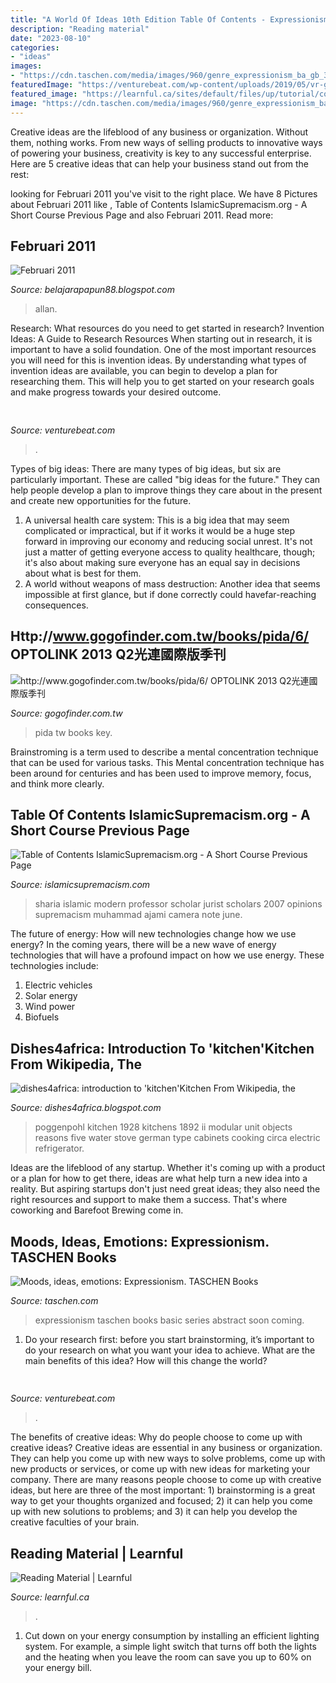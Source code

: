 ```yaml
---
title: "A World Of Ideas 10th Edition Table Of Contents - Expressionism Taschen Books Basic Series Abstract Soon Coming"
description: "Reading material"
date: "2023-08-10"
categories:
- "ideas"
images:
- "https://cdn.taschen.com/media/images/960/genre_expressionism_ba_gb_3d_49235_1510051636_id_980648.png"
featuredImage: "https://venturebeat.com/wp-content/uploads/2019/05/vr-gaze-tracking.png"
featured_image: "https://learnful.ca/sites/default/files/up/tutorial/cover-image/2020-07/women.jpg"
image: "https://cdn.taschen.com/media/images/960/genre_expressionism_ba_gb_3d_49235_1510051636_id_980648.png"
---
```



Creative ideas are the lifeblood of any business or organization. Without them, nothing works. From new ways of selling products to innovative ways of powering your business, creativity is key to any successful enterprise. Here are 5 creative ideas that can help your business stand out from the rest:

	

		
looking for Februari 2011 you've visit to the right place. We have 8 Pictures about Februari 2011 like , Table of Contents IslamicSupremacism.org - A Short Course Previous Page and also Februari 2011. Read more:
		
    
## Februari 2011

<img loading=lazy src="https://2.bp.blogspot.com/-FUBL8zIKXj4/TWgnAJav5II/AAAAAAAABN0/XZdihyABmRA/s1600/cgfdf.JPG" onerror="this.onerror=null;this.src='https://tse3.mm.bing.net/th?id=OIP.MbvEu8IDSFJ7ujF3FAm-6AAAAA&amp;pid=15.1';" alt="Februari 2011">

_Source: belajarapapun88.blogspot.com_

>allan. 

	

Research: What resources do you need to get started in research?
Invention Ideas: A Guide to Research Resources
When starting out in research, it is important to have a solid foundation. One of the most important resources you will need for this is invention ideas. By understanding what types of invention ideas are available, you can begin to develop a plan for researching them. This will help you to get started on your research goals and make progress towards your desired outcome.

    
## 

<img loading=lazy src="https://venturebeat.com/wp-content/uploads/2018/12/DfGtlDKW0AALxnR.jpg?w=800" onerror="this.onerror=null;this.src='https://tse2.mm.bing.net/th?id=OIP.q-8bGSNNa3u3IKVIYiDrvAHaE8&amp;pid=15.1';" alt="">

_Source: venturebeat.com_

>. 

	

Types of big ideas:
There are many types of big ideas, but six are particularly important. These are called "big ideas for the future." They can help people develop a plan to improve things they care about in the present and create new opportunities for the future.
1. A universal health care system: This is a big idea that may seem complicated or impractical, but if it works it would be a huge step forward in improving our economy and reducing social unrest. It's not just a matter of getting everyone access to quality healthcare, though; it's also about making sure everyone has an equal say in decisions about what is best for them.
2. A world without weapons of mass destruction: Another idea that seems impossible at first glance, but if done correctly could havefar-reaching consequences.

    
## Http://www.gogofinder.com.tw/books/pida/6/ OPTOLINK 2013 Q2光連國際版季刊

<img loading=lazy src="http://www.gogofinder.com.tw/books/pida/6/s/1372218172irmj7ADf.jpg" onerror="this.onerror=null;this.src='https://tse4.mm.bing.net/th?id=OIP.z7-EeeQ_J0bsWZInD5bBvQHaKf&amp;pid=15.1';" alt="http://www.gogofinder.com.tw/books/pida/6/ OPTOLINK 2013 Q2光連國際版季刊">

_Source: gogofinder.com.tw_

>pida tw books key. 

	

Brainstroming is a term used to describe a mental concentration technique that can be used for various tasks. This Mental concentration technique has been around for centuries and has been used to improve memory, focus, and think more clearly.

    
## Table Of Contents IslamicSupremacism.org - A Short Course Previous Page

<img loading=lazy src="http://islamicsupremacism.com/47_Modern_Jurists_%26_Sharia_Scholars_Opinions_on_IS%26J_files/Majid_Khadduri.jpg" onerror="this.onerror=null;this.src='https://tse3.mm.bing.net/th?id=OIP.HcmrK7ZgglJd9K2ZkDUEXQHaJc&amp;pid=15.1';" alt="Table of Contents IslamicSupremacism.org - A Short Course Previous Page">

_Source: islamicsupremacism.com_

>sharia islamic modern professor scholar jurist scholars 2007 opinions supremacism muhammad ajami camera note june. 

	

The future of energy: How will new technologies change how we use energy?
In the coming years, there will be a new wave of energy technologies that will have a profound impact on how we use energy. These technologies include: 
1. Electric vehicles
2. Solar energy
3. Wind power
4. Biofuels

    
## Dishes4africa: Introduction To &#039;kitchen&#039;Kitchen From Wikipedia, The

<img loading=lazy src="https://lh6.googleusercontent.com/proxy/KxcRFGiqKMi3Uzzc_tGheiZS_uqLdRa4L7-PoSd0e9ESkB038y6JYNwwR8wdPs5lyrMXZMOJwch_hpNhp7uJVH-xc8xrb-NKmj4THRNN5RqdhggjNDbHEL3a7h29Qxh6nW6s0iz4EzAyBsrlqESfJXjBOFzcn0oxrWk=s0-d" onerror="this.onerror=null;this.src='https://tse1.mm.bing.net/th?id=OIP._H_9p-i3z-fJhAsYdETJLAAAAA&amp;pid=15.1';" alt="dishes4africa: introduction to &#039;kitchen&#039;Kitchen From Wikipedia, the">

_Source: dishes4africa.blogspot.com_

>poggenpohl kitchen 1928 kitchens 1892 ii modular unit objects reasons five water stove german type cabinets cooking circa electric refrigerator. 

	

Ideas are the lifeblood of any startup. Whether it's coming up with a product or a plan for how to get there, ideas are what help turn a new idea into a reality. But aspiring startups don't just need great ideas; they also need the right resources and support to make them a success. That's where coworking and Barefoot Brewing come in.

    
## Moods, Ideas, Emotions: Expressionism. TASCHEN Books

<img loading=lazy src="https://cdn.taschen.com/media/images/960/genre_expressionism_ba_gb_3d_49235_1510051636_id_980648.png" onerror="this.onerror=null;this.src='https://tse1.mm.bing.net/th?id=OIP.9OA_1s1VKrlO8mitxeNk_wHaI5&amp;pid=15.1';" alt="Moods, ideas, emotions: Expressionism. TASCHEN Books">

_Source: taschen.com_

>expressionism taschen books basic series abstract soon coming. 

	

1. Do your research first: before you start brainstorming, it’s important to do your research on what you want your idea to achieve. What are the main benefits of this idea? How will this change the world?

    
## 

<img loading=lazy src="https://venturebeat.com/wp-content/uploads/2019/05/vr-gaze-tracking.png" onerror="this.onerror=null;this.src='https://tse2.mm.bing.net/th?id=OIP.bt9LbvnMIfFEFL8Y69jjNAHaEH&amp;pid=15.1';" alt="">

_Source: venturebeat.com_

>. 

	

The benefits of creative ideas: Why do people choose to come up with creative ideas?
Creative ideas are essential in any business or organization. They can help you come up with new ways to solve problems, come up with new products or services, or come up with new ideas for marketing your company. There are many reasons people choose to come up with creative ideas, but here are three of the most important: 1) brainstorming is a great way to get your thoughts organized and focused; 2) it can help you come up with new solutions to problems; and 3) it can help you develop the creative faculties of your brain.

    
## Reading Material | Learnful

<img loading=lazy src="https://learnful.ca/sites/default/files/up/tutorial/cover-image/2020-07/women.jpg" onerror="this.onerror=null;this.src='https://tse2.mm.bing.net/th?id=OIP.GI9knMFYekqZ67YOsrVgiQHaJ4&amp;pid=15.1';" alt="Reading Material | Learnful">

_Source: learnful.ca_

>. 

	

1. Cut down on your energy consumption by installing an efficient lighting system. For example, a simple light switch that turns off both the lights and the heating when you leave the room can save you up to 60% on your energy bill.

